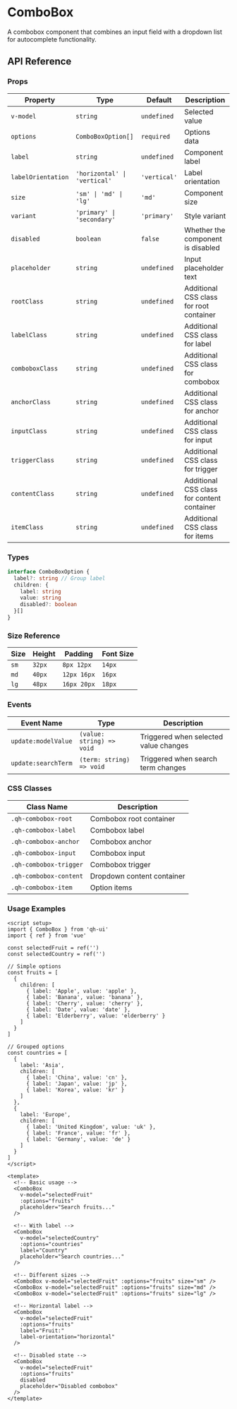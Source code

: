 # ComboBox
A combobox component that combines an input field with a dropdown list for autocomplete functionality.

<script setup>
import { ComboBox } from 'qh-ui'
import { ref } from 'vue'

const selectedValue = ref('')

const options = [
  {
    children: [
      { label: 'Apple', value: 'apple' },
      { label: 'Banana', value: 'banana' },
      { label: 'Cherry', value: 'cherry' },
      { label: 'Date', value: 'date' }
    ]
  }
]
</script>

<ComponentPreview name="ComboBoxDemo">
  <ComboBox v-model="selectedValue" :options="options" label="Choose a fruit" />
</ComponentPreview>

## API Reference

### Props

| Property | Type | Default | Description |
| --- | --- | --- | --- |
| `v-model` | `string` | `undefined` | Selected value |
| `options` | `ComboBoxOption[]` | `required` | Options data |
| `label` | `string` | `undefined` | Component label |
| `labelOrientation` | `'horizontal' \| 'vertical'` | `'vertical'` | Label orientation |
| `size` | `'sm' \| 'md' \| 'lg'` | `'md'` | Component size |
| `variant` | `'primary' \| 'secondary'` | `'primary'` | Style variant |
| `disabled` | `boolean` | `false` | Whether the component is disabled |
| `placeholder` | `string` | `undefined` | Input placeholder text |
| `rootClass` | `string` | `undefined` | Additional CSS class for root container |
| `labelClass` | `string` | `undefined` | Additional CSS class for label |
| `comboboxClass` | `string` | `undefined` | Additional CSS class for combobox |
| `anchorClass` | `string` | `undefined` | Additional CSS class for anchor |
| `inputClass` | `string` | `undefined` | Additional CSS class for input |
| `triggerClass` | `string` | `undefined` | Additional CSS class for trigger |
| `contentClass` | `string` | `undefined` | Additional CSS class for content container |
| `itemClass` | `string` | `undefined` | Additional CSS class for items |

### Types

```typescript
interface ComboBoxOption {
  label?: string // Group label
  children: {
    label: string
    value: string
    disabled?: boolean
  }[]
}
```

### Size Reference

| Size | Height | Padding | Font Size |
| --- | --- | --- | --- |
| `sm` | `32px` | `8px 12px` | `14px` |
| `md` | `40px` | `12px 16px` | `16px` |
| `lg` | `48px` | `16px 20px` | `18px` |

### Events

| Event Name | Type | Description |
| --- | --- | --- |
| `update:modelValue` | `(value: string) => void` | Triggered when selected value changes |
| `update:searchTerm` | `(term: string) => void` | Triggered when search term changes |

### CSS Classes

| Class Name | Description |
| --- | --- |
| `.qh-combobox-root` | Combobox root container |
| `.qh-combobox-label` | Combobox label |
| `.qh-combobox-anchor` | Combobox anchor |
| `.qh-combobox-input` | Combobox input |
| `.qh-combobox-trigger` | Combobox trigger |
| `.qh-combobox-content` | Dropdown content container |
| `.qh-combobox-item` | Option items |

### Usage Examples

```vue
<script setup>
import { ComboBox } from 'qh-ui'
import { ref } from 'vue'

const selectedFruit = ref('')
const selectedCountry = ref('')

// Simple options
const fruits = [
  {
    children: [
      { label: 'Apple', value: 'apple' },
      { label: 'Banana', value: 'banana' },
      { label: 'Cherry', value: 'cherry' },
      { label: 'Date', value: 'date' },
      { label: 'Elderberry', value: 'elderberry' }
    ]
  }
]

// Grouped options
const countries = [
  {
    label: 'Asia',
    children: [
      { label: 'China', value: 'cn' },
      { label: 'Japan', value: 'jp' },
      { label: 'Korea', value: 'kr' }
    ]
  },
  {
    label: 'Europe',
    children: [
      { label: 'United Kingdom', value: 'uk' },
      { label: 'France', value: 'fr' },
      { label: 'Germany', value: 'de' }
    ]
  }
]
</script>

<template>
  <!-- Basic usage -->
  <ComboBox
    v-model="selectedFruit"
    :options="fruits"
    placeholder="Search fruits..."
  />

  <!-- With label -->
  <ComboBox
    v-model="selectedCountry"
    :options="countries"
    label="Country"
    placeholder="Search countries..."
  />

  <!-- Different sizes -->
  <ComboBox v-model="selectedFruit" :options="fruits" size="sm" />
  <ComboBox v-model="selectedFruit" :options="fruits" size="md" />
  <ComboBox v-model="selectedFruit" :options="fruits" size="lg" />

  <!-- Horizontal label -->
  <ComboBox
    v-model="selectedFruit"
    :options="fruits"
    label="Fruit:"
    label-orientation="horizontal"
  />

  <!-- Disabled state -->
  <ComboBox
    v-model="selectedFruit"
    :options="fruits"
    disabled
    placeholder="Disabled combobox"
  />
</template>
```
